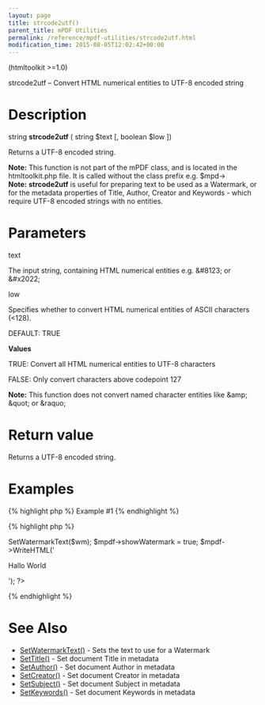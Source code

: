 ```yaml
---
layout: page
title: strcode2utf()
parent_title: mPDF Utilities
permalink: /reference/mpdf-utilities/strcode2utf.html
modification_time: 2015-08-05T12:02:42+00:00
---
```


<p>(htmltoolkit &gt;=1.0)</p>
<p>strcode2utf – Convert HTML numerical entities to UTF-8 encoded string</p>

# Description

<p class="manual_block">string <b>strcode2utf</b> ( string <span class="parameter">$text</span> [, boolean <span class="parameter">$low</span> ])</p>
<p>Returns a UTF-8 encoded string.</p>

<div class="alert alert-info" role="alert"><strong>Note:</strong> This function is not part of the mPDF class, and is located in the htmltoolkit.php file. It is called without the class prefix e.g. $mpd-&gt;</div>

<div class="alert alert-info" role="alert"><strong>Note:</strong> <b>strcode2utf</b> is useful for preparing text to be used as a Watermark, or for the metadata properties of Title, Author, Creator and Keywords - which require UTF-8 encoded strings with no entities.</div>

# Parameters

<p class="manual_param_dt"><span class="parameter">text</span></p>
<p class="manual_param_dd">The input string, containing HTML numerical entities e.g. &amp;#8123; or &amp;#x2022;</p>
<p class="manual_param_dt"><span class="parameter">low</span></p>
<p class="manual_param_dd">Specifies whether to convert HTML numerical entities of ASCII characters (&lt;128).

<span class="smallblock">DEFAULT</span>: <span class="smallblock">TRUE</span></p>
<p class="manual_param_dd"><b>Values</b>

<span class="smallblock">TRUE</span>: Convert all HTML numerical entities to UTF-8 characters

<span class="smallblock">FALSE</span>: Only convert characters above codepoint 127</p>

<div class="alert alert-info" role="alert"><strong>Note:</strong> This function does not convert named character entities like &amp;amp; &amp;quot; or &amp;raquo;</div>

# Return value

<p>Returns a UTF-8 encoded string.</p>

# Examples

{% highlight php %}
Example #1
{% endhighlight %}

{% highlight php %}
<?php

<?php

$mpdf=new mPDF();

$wm = strcode2utf("&amp;#1575;&amp;#1610;&amp;#1604;&amp;#1575;&amp;#1578; &amp;#1601;&amp;#1610;&amp;#1605;&amp;#1575; &amp;#1575;&amp;#1610;&amp;#1604;&amp;#1575;&amp;#1578; &amp;#1601;&amp;#1610;&amp;#1605;&amp;#1575;");

$mpdf->SetWatermarkText($wm);

$mpdf->showWatermark = true;

$mpdf->WriteHTML('<p>Hallo World</p>');

?>
{% endhighlight %}

# See Also

<ul>
<li class="manual_boxlist"><a href="{{ "/reference/mpdf-functions/setwatermarktext.html" | prepend: site.baseurl }}">SetWatermarkText()</a> - Sets the text to use for a Watermark</li>
<li class="manual_boxlist"><a href="{{ "/reference/mpdf-functions/settitle.html" | prepend: site.baseurl }}">SetTitle()</a> - Set document Title in metadata</li>
<li class="manual_boxlist"><a href="{{ "/reference/mpdf-functions/setauthor.html" | prepend: site.baseurl }}">SetAuthor()</a> - Set document Author in metadata</li>
<li class="manual_boxlist"><a href="{{ "/reference/mpdf-functions/setcreator.html" | prepend: site.baseurl }}">SetCreator()</a> - Set document Creator in metadata</li>
<li class="manual_boxlist"><a href="{{ "/reference/mpdf-functions/setsubject.html" | prepend: site.baseurl }}">SetSubject()</a> - Set document Subject in metadata</li>
<li class="manual_boxlist"><a href="{{ "/reference/mpdf-functions/setkeywords.html" | prepend: site.baseurl }}">SetKeywords()</a> - Set document Keywords in metadata</li>
</ul>

